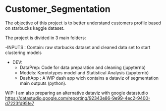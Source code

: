 # Customer_Segmentation

The objective of this project is to better understand customers profile based on starbucks kaggle dataset.

The project is divided in  3 main folders:

-INPUTS : Contain: raw starbucks dataset and cleaned data set to start clustering models
- DEV:
     - DataPrep: Code for data preparation and cleaning (jupyternb)
     - Models: Kprototypes model and Statistical Analysis (jupyternb)
     - DashApp : A WIP dash app wich contains a dataviz of segmentation main outputs (python).

WIP:
I am also preparing an alternative dataviz with google datastudio
https://datastudio.google.com/reporting/92343e86-9e99-4ec2-9400-d7223fd95fe7
